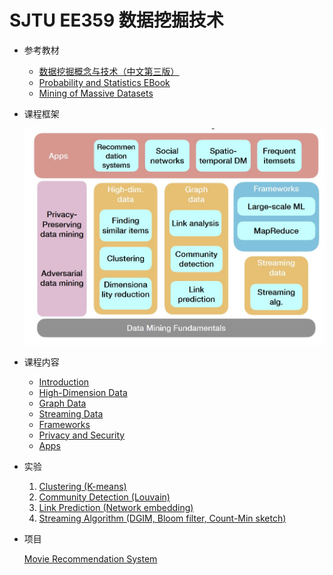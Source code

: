 # SJTU EE359 数据挖掘技术
* 参考教材

    * [数据挖掘概念与技术（中文第三版）](./教材)
    * [Probability and Statistics EBook](https://wiki.socr.umich.edu/index.php/Probability_and_statistics_EBook)
    * [Mining of Massive Datasets](http://www.mmds.org/#book)

* 课程框架  
  
  ![Guideline](guideline.JPG)

* 课程内容

    * [Introduction](./课件/Introduction)
    * [High-Dimension Data](./课件/High-dim-data)
    * [Graph Data](./课件/Graph-data) 
    * [Streaming Data](./课件/Streamingalg) 
    * [Frameworks](./课件/Frameworks)
    * [Privacy and Security](./课件/PrivacyandSecurity)
    * [Apps](./课件/Apps)
    

* 实验
  1. [Clustering (K-means)](./Lab/lab1)
  2. [Community Detection (Louvain)](./Lab/lab2)
  3. [Link Prediction (Network embedding)](./Lab/lab3)
  4. [Streaming Algorithm (DGIM, Bloom filter, Count-Min sketch)](./Lab/lab4)

* 项目  
  
    [Movie Recommendation System](./Project)